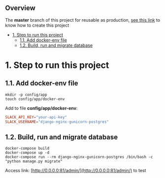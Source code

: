 Overview
---

The **master** branch of this project for reusable as production, [see this link](https://phungxuananh.github.io/devops-ci-cd-tools/django-nginx-gunicorn-postgres/) to know how to create this project

- [1. Step to run this project](#1-step-to-run-this-project)
  - [1.1. Add docker-env file](#11-add-docker-env-file)
  - [1.2. Build, run and migrate database](#12-build-run-and-migrate-database)

# 1. Step to run this project

## 1.1. Add docker-env file

```shell
mkdir -p config/app
touch config/app/docker-env
```

Add to file **config/app/docker-env**:

```conf
SLACK_API_KEY="your-api-key"
SLACK_USERNAME="django-nginx-gunicorn-postgres"
```

## 1.2. Build, run and migrate database

```shell
docker-compose build
docker-compose up -d
docker-compose run --rm django-nginx-gunicorn-postgres /bin/bash -c "python manage.py migrate"
```

Access link: [http://0.0.0.0:81/admin/](http://0.0.0.0:81/admin/) to test
